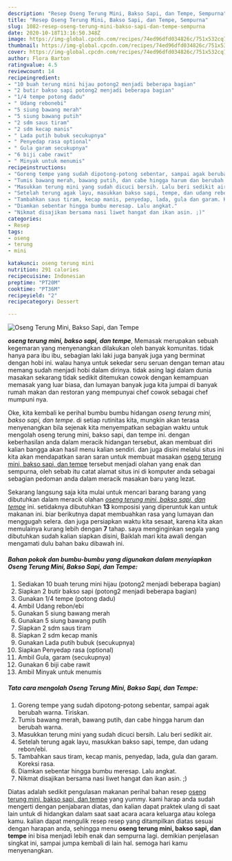 ```yaml
---
description: "Resep Oseng Terung Mini, Bakso Sapi, dan Tempe, Sempurna"
title: "Resep Oseng Terung Mini, Bakso Sapi, dan Tempe, Sempurna"
slug: 1082-resep-oseng-terung-mini-bakso-sapi-dan-tempe-sempurna
date: 2020-10-18T13:16:50.348Z
image: https://img-global.cpcdn.com/recipes/74ed96dfd034826c/751x532cq70/oseng-terung-mini-bakso-sapi-dan-tempe-foto-resep-utama.jpg
thumbnail: https://img-global.cpcdn.com/recipes/74ed96dfd034826c/751x532cq70/oseng-terung-mini-bakso-sapi-dan-tempe-foto-resep-utama.jpg
cover: https://img-global.cpcdn.com/recipes/74ed96dfd034826c/751x532cq70/oseng-terung-mini-bakso-sapi-dan-tempe-foto-resep-utama.jpg
author: Flora Barton
ratingvalue: 4.5
reviewcount: 14
recipeingredient:
- "10 buah terung mini hijau potong2 menjadi beberapa bagian"
- "2 butir bakso sapi potong2 menjadi beberapa bagian"
- "1/4 tempe potong dadu"
- " Udang rebonebi"
- "5 siung bawang merah"
- "5 siung bawang putih"
- "2 sdm saus tiram"
- "2 sdm kecap manis"
- " Lada putih bubuk secukupnya"
- " Penyedap rasa optional"
- " Gula garam secukupnya"
- "6 biji cabe rawit"
- " Minyak untuk menumis"
recipeinstructions:
- "Goreng tempe yang sudah dipotong-potong sebentar, sampai agak berubah warna. Tiriskan."
- "Tumis bawang merah, bawang putih, dan cabe hingga harum dan berubah warna."
- "Masukkan terung mini yang sudah dicuci bersih. Lalu beri sedikit air."
- "Setelah terung agak layu, masukkan bakso sapi, tempe, dan udang rebon/ebi."
- "Tambahkan saus tiram, kecap manis, penyedap, lada, gula dan garam. Koreksi rasa."
- "Diamkan sebentar hingga bumbu meresap. Lalu angkat."
- "Nikmat disajikan bersama nasi liwet hangat dan ikan asin. ;)"
categories:
- Resep
tags:
- oseng
- terung
- mini

katakunci: oseng terung mini 
nutrition: 291 calories
recipecuisine: Indonesian
preptime: "PT20M"
cooktime: "PT36M"
recipeyield: "2"
recipecategory: Dessert

---
```



![Oseng Terung Mini, Bakso Sapi, dan Tempe](https://img-global.cpcdn.com/recipes/74ed96dfd034826c/751x532cq70/oseng-terung-mini-bakso-sapi-dan-tempe-foto-resep-utama.jpg)

<b><i>oseng terung mini, bakso sapi, dan tempe</i></b>, Memasak merupakan sebuah kegemaran yang menyenangkan dilakukan oleh banyak komunitas. tidak hanya para ibu ibu, sebagian laki laki juga banyak juga yang berminat dengan hobi ini. walau hanya untuk sekedar seru seruan dengan teman atau memang sudah menjadi hobi dalam dirinya. tidak asing lagi dalam dunia masakan sekarang tidak sedikit ditemukan cowok dengan kemampuan memasak yang luar biasa, dan lumayan banyak juga kita jumpai di banyak rumah makan dan restoran yang mempunyai chef cowok sebagai chef mumpuni nya.



Oke, kita kembali ke perihal bumbu bumbu hidangan <i>oseng terung mini, bakso sapi, dan tempe</i>. di setiap rutinitas kita, mungkin akan terasa menyenangkan bila sejenak kita menyempatkan sebagian waktu untuk mengolah oseng terung mini, bakso sapi, dan tempe ini. dengan keberhasilan anda dalam meracik hidangan tersebut, akan membuat diri kalian bangga akan hasil menu kalian sendiri. dan juga disini melalui situs ini kita akan mendapatkan saran saran untuk membuat masakan <u>oseng terung mini, bakso sapi, dan tempe</u> tersebut menjadi olahan yang enak dan sempurna, oleh sebab itu catat alamat situs ini di komputer anda sebagai sebagian pedoman anda dalam meracik masakan baru yang lezat.


Sekarang langsung saja kita mulai untuk mencari barang barang yang dibutuhkan dalam meracik olahan <u><i>oseng terung mini, bakso sapi, dan tempe</i></u> ini. setidaknya dibutuhkan <b>13</b> komposisi yang diperuntuk kan untuk makanan ini. biar berikutnya dapat membuahkan rasa yang lumayan dan menggugah selera. dan juga persiapkan waktu kita sesaat, karena kita akan memulainya kurang lebih dengan <b>7</b> tahap. saya menginginkan segala yang dibutuhkan sudah kalian siapkan disini, Baiklah mari kita awali dengan mengamati dulu bahan baku dibawah ini.

<!--inarticleads1-->

##### Bahan pokok dan bumbu-bumbu yang digunakan dalam menyiapkan Oseng Terung Mini, Bakso Sapi, dan Tempe:

1. Sediakan 10 buah terung mini hijau (potong2 menjadi beberapa bagian)
1. Siapkan 2 butir bakso sapi (potong2 menjadi beberapa bagian)
1. Gunakan 1/4 tempe (potong dadu)
1. Ambil  Udang rebon/ebi
1. Gunakan 5 siung bawang merah
1. Gunakan 5 siung bawang putih
1. Siapkan 2 sdm saus tiram
1. Siapkan 2 sdm kecap manis
1. Gunakan  Lada putih bubuk (secukupnya)
1. Siapkan  Penyedap rasa (optional)
1. Ambil  Gula, garam (secukupnya)
1. Gunakan 6 biji cabe rawit
1. Ambil  Minyak untuk menumis




<!--inarticleads2-->

##### Tata cara mengolah Oseng Terung Mini, Bakso Sapi, dan Tempe:

1. Goreng tempe yang sudah dipotong-potong sebentar, sampai agak berubah warna. Tiriskan.
1. Tumis bawang merah, bawang putih, dan cabe hingga harum dan berubah warna.
1. Masukkan terung mini yang sudah dicuci bersih. Lalu beri sedikit air.
1. Setelah terung agak layu, masukkan bakso sapi, tempe, dan udang rebon/ebi.
1. Tambahkan saus tiram, kecap manis, penyedap, lada, gula dan garam. Koreksi rasa.
1. Diamkan sebentar hingga bumbu meresap. Lalu angkat.
1. Nikmat disajikan bersama nasi liwet hangat dan ikan asin. ;)




Diatas adalah sedikit pengulasan makanan perihal bahan resep <u>oseng terung mini, bakso sapi, dan tempe</u> yang yummy. kami harap anda sudah mengerti dengan penjabaran diatas, dan kalian dapat praktek ulang di saat lain untuk di hidangkan dalam saat saat acara acara keluarga atau kolega kamu. kalian dapat mengulik resep resep yang ditampilkan diatas sesuai dengan harapan anda, sehingga menu <b>oseng terung mini, bakso sapi, dan tempe</b> ini bisa menjadi lebih enak dan sempurna lagi. demikian penjelasan singkat ini, sampai jumpa kembali di lain hal. semoga hari kamu menyenangkan.
